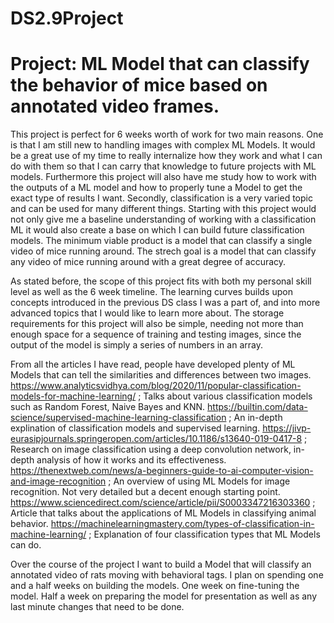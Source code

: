 # DS2.9Project
# Project: ML Model that can classify the behavior of mice based on annotated video frames.

This project is perfect for 6 weeks worth of work for two main reasons. One is that I am still new to handling images with complex ML Models. It would be a great use of my time to really internalize how they work and what I can do with them so that I can carry that knowledge to future projects with ML models. Furthermore this project will also have me study how to work with the outputs of a ML model and how to properly tune a Model to get the exact type of results I want. Secondly, classification is a very varied topic and can be used for many different things. Starting with this project would not only give me a baseline understanding of working with a classification ML it would also create a base on which I can build future classification models. The minimum viable product is a model that can classify a single video of mice running around. The strech goal is a model that can classify any video of mice running around with a great degree of accuracy.

As stated before, the scope of this project fits with both my personal skill level as well as the 6 week timeline. The learning curves builds upon concepts introduced in the previous DS class I was a part of, and into more advanced topics that I would like to learn more about. The storage requirements for this project will also be simple, needing not more than enough space for a sequence of training and testing images, since the output of the model is simply a series of numbers in an array.

From all the articles I have read, people have developed plenty of ML Models that can tell the similarities and differences between two images. 
https://www.analyticsvidhya.com/blog/2020/11/popular-classification-models-for-machine-learning/ ; Talks about various classification models such as Random Forest, Naive Bayes and KNN.
https://builtin.com/data-science/supervised-machine-learning-classification ; An in-depth explination of classification models and supervised learning.
https://jivp-eurasipjournals.springeropen.com/articles/10.1186/s13640-019-0417-8 ; Research on image classification using a deep convolution network, in-depth analysis of how it works and its effectiveness.
https://thenextweb.com/news/a-beginners-guide-to-ai-computer-vision-and-image-recognition ; An overview of using ML Models for image recognition. Not very detailed but a decent enough starting point.
https://www.sciencedirect.com/science/article/pii/S0003347216303360 ; Article that talks about the applications of ML Models in classifying animal behavior.
https://machinelearningmastery.com/types-of-classification-in-machine-learning/ ; Explanation of four classification types that ML Models can do.

Over the course of the project I want to build a Model that will classify an annotated video of rats moving with behavioral tags. I plan on spending one and a half weeks on building the models. One week on fine-tuning the model. Half a week on preparing the model for presentation as well as any last minute changes that need to be done.
